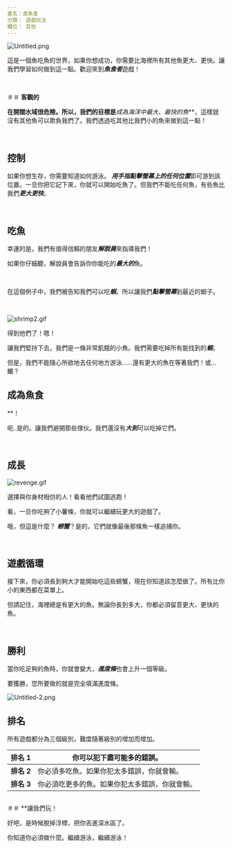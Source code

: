 ```yaml
---
書名：食魚者
分類： 遊戲玩法
欄位： 其他
---
```

![Untitled.png](https://help.Studycat.com/hc/article_attachments/34916165069849)


這是一個魚吃魚的世界，如果你想成功，你需要比海裡所有其他魚更大、更快。讓我們學習如何做到這一點。歡迎來到***魚食者***遊戲！


 


＃＃ **客觀的**


**在開闊水域很危險。所以，我們的目標是***成為海洋中最大、最快的魚***，這樣就沒有其他魚可以欺負我們了。我們透過吃其他比我們小的魚來做到這一點！


 


## **控制**


如果你想生存，你需要知道如何游泳。 ***用手指點擊螢幕上的任何位置***即可游到該位置。一旦你把它記下來，你就可以開始吃魚了。但我們不能吃任何魚，有些魚比我們***更大更快***。


 


## **吃魚**


幸運的是，我們有值得信賴的朋友***解說員***來指導我們！


如果你仔細聽，解說員會告訴你你能吃的***最大的***魚。



 


在這個例子中，我們被告知我們可以吃***蝦***。所以讓我們***點擊螢幕***到最近的蝦子。


 


![shrimp2.gif](https://help.Studycat.com/hc/article_attachments/34916149686297)


得到他們了！嗯！


讓我們堅持下去，我們是一條非常飢餓的小魚。我們需要吃掉所有能找到的***蝦***。


但是，我們不能隨心所欲地去任何地方游泳……還有更大的魚在等著我們！或…鰭？


## 


## **成為魚食**


**！


呃..是的。讓我們避開那些傢伙。我們還沒有***大到***可以吃掉它們。


 


## **成長**


![revenge.gif](https://help.Studycat.com/hc/article_attachments/34918253176345)


選擇與你身材相仿的人！看看他們試圖逃跑！


看，一旦你吃夠了小薯條，你就可以繼續玩更大的遊戲了。


哦，但這是什麼？ ***螃蟹***？是的，它們就像最後那條魚一樣追捕你。


 


## **遊戲循環**


接下來，你必須長到夠大才能開始吃這些螃蟹，現在你知道該怎麼做了。所有比你小的東西都在菜單上。


但請記住，海裡總是有更大的魚。無論你長到多大，你都必須留意更大、更快的魚。


 


## **勝利**


當你吃足夠的魚時，你就會變大，***進度條***也會上升一個等級。


要獲勝，您所要做的就是完全填滿進度條。


![Untitled-2.png](https://help.Studycat.com/hc/article_attachments/34918234335641)


## **排名**


所有遊戲都分為三個級別，難度隨著級別的增加而增加。




| **排名 1** |你可以犯下盡可能多的錯誤。 |
| ---| ---|
| **排名 2** |你必須多吃魚。如果你犯太多錯誤，你就會輸。 |
| **排名 3** |你必須吃更多的魚。如果你犯太多錯誤，你就會輸。 |


## 


＃＃ **讓我​​們玩！


好吧，是時候脫掉浮標，把你丟進深水區了。


你知道你必須做什麼。繼續游泳，繼續游泳！